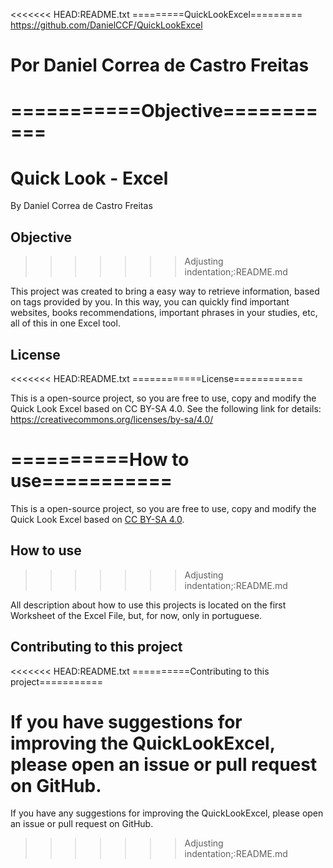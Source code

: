 <<<<<<< HEAD:README.txt
=========QuickLookExcel=========
https://github.com/DanielCCF/QuickLookExcel

Por Daniel Correa de Castro Freitas
================================


===========Objective===========
=======
# Quick Look - Excel
By Daniel Correa de Castro Freitas


## Objective
>>>>>>> Adjusting indentation;:README.md

This project was created to bring a easy way to retrieve information, based on tags provided by you. In this way, you can quickly find important websites, books recommendations, important phrases in your studies, etc, all of this in one Excel tool.

## License

<<<<<<< HEAD:README.txt
============License============

This is a open-source project, so you are free to use, copy and modify the Quick Look Excel based on CC BY-SA 4.0. See the following link for details: https://creativecommons.org/licenses/by-sa/4.0/


==========How to use===========
=======
This is a open-source project, so you are free to use, copy and modify the Quick Look Excel based on [CC BY-SA 4.0](https://creativecommons.org/licenses/by-sa/4.0/).

## How to use
>>>>>>> Adjusting indentation;:README.md

All description about how to use this projects is located on the first Worksheet of the Excel File, but, for now, only in portuguese.

## Contributing to this project

<<<<<<< HEAD:README.txt
==========Contributing to this project===========

If you have suggestions for improving the QuickLookExcel, please open an issue or pull request on GitHub.
=======
If you have any suggestions for improving the QuickLookExcel, please open an issue or pull request on GitHub.
>>>>>>> Adjusting indentation;:README.md
